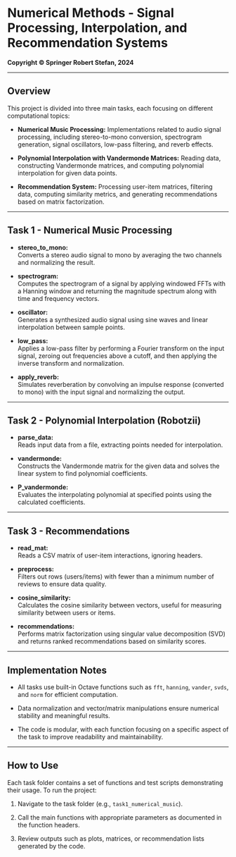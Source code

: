 # Numerical Methods - Signal Processing, Interpolation, and Recommendation Systems

**Copyright © Springer Robert Stefan, 2024**

---

## Overview

This project is divided into three main tasks, each focusing on different computational topics:

- **Numerical Music Processing:** Implementations related to audio signal processing, including stereo-to-mono conversion, spectrogram generation, signal oscillators, low-pass filtering, and reverb effects.

- **Polynomial Interpolation with Vandermonde Matrices:** Reading data, constructing Vandermonde matrices, and computing polynomial interpolation for given data points.

- **Recommendation System:** Processing user-item matrices, filtering data, computing similarity metrics, and generating recommendations based on matrix factorization.

---

## Task 1 - Numerical Music Processing

- **stereo_to_mono:**  
  Converts a stereo audio signal to mono by averaging the two channels and normalizing the result.

- **spectrogram:**  
  Computes the spectrogram of a signal by applying windowed FFTs with a Hanning window and returning the magnitude spectrum along with time and frequency vectors.

- **oscillator:**  
  Generates a synthesized audio signal using sine waves and linear interpolation between sample points.

- **low_pass:**  
  Applies a low-pass filter by performing a Fourier transform on the input signal, zeroing out frequencies above a cutoff, and then applying the inverse transform and normalization.

- **apply_reverb:**  
  Simulates reverberation by convolving an impulse response (converted to mono) with the input signal and normalizing the output.

---

## Task 2 - Polynomial Interpolation (Robotzii)

- **parse_data:**  
  Reads input data from a file, extracting points needed for interpolation.

- **vandermonde:**  
  Constructs the Vandermonde matrix for the given data and solves the linear system to find polynomial coefficients.

- **P_vandermonde:**  
  Evaluates the interpolating polynomial at specified points using the calculated coefficients.

---

## Task 3 - Recommendations

- **read_mat:**  
  Reads a CSV matrix of user-item interactions, ignoring headers.

- **preprocess:**  
  Filters out rows (users/items) with fewer than a minimum number of reviews to ensure data quality.

- **cosine_similarity:**  
  Calculates the cosine similarity between vectors, useful for measuring similarity between users or items.

- **recommendations:**  
  Performs matrix factorization using singular value decomposition (SVD) and returns ranked recommendations based on similarity scores.

---

## Implementation Notes

- All tasks use built-in Octave functions such as `fft`, `hanning`, `vander`, `svds`, and `norm` for efficient computation.

- Data normalization and vector/matrix manipulations ensure numerical stability and meaningful results.

- The code is modular, with each function focusing on a specific aspect of the task to improve readability and maintainability.

---

## How to Use

Each task folder contains a set of functions and test scripts demonstrating their usage. To run the project:

1. Navigate to the task folder (e.g., `task1_numerical_music`).

2. Call the main functions with appropriate parameters as documented in the function headers.

3. Review outputs such as plots, matrices, or recommendation lists generated by the code.